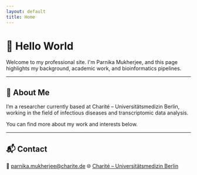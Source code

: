```yaml
---
layout: default
title: Home
---
```


# 👋 Hello World

Welcome to my professional site. I'm Parnika Mukherjee, and this page highlights my background, academic work, and bioinformatics pipelines.

---

## 📄 About Me

I’m a researcher currently based at Charité – Universitätsmedizin Berlin, working in the field of infectious diseases and transcriptomic data analysis.

You can find more about my work and interests below.

---

## 📬 Contact

📧 [parnika.mukherjee@charite.de](mailto:parnika.mukherjee@charite.de)
🌐 [Charité – Universitätsmedizin Berlin](https://www.charite.de/en/)
